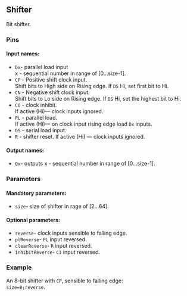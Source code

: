 ## Shifter

Bit shifter.

### Pins

#### Input names:

- `Dx`- parallel load input  
  x - sequential number in range of [0…size-1].
- `CP` - Positive shift clock input.  
  Shift bits to High side on Rising edge. If `DS` Hi, set first bit to Hi.
- `CN` - Negative shift clock input.   
  Shift bits to Lo side on Rising edge. If `DS` Hi, set the highest bit to Hi.
- `CO` - clock inhibit.  
  If active (Hi)— clock inputs ignored.
- `PL` - parallel load.  
  If active (Hi)— on clock input rising edge load `Dx` inputs.
- `DS` - serial load input.
- `R` - shifter reset.
  If active (Hi) — clock inputs ignored.

#### Output names:

- `Qx`- outputs
  x - sequential number in range of [0…size-1].

### Parameters

#### Mandatory parameters:

- `size`- size of shifter in rage of [2…64].

#### Optional parameters:

- `reverse`- clock inputs sensible to falling edge.
- `plReverse`- `PL` input reversed.
- `clearReverse`- `R` input reversed.
- `inhibitReverse`- `CI` input reversed.

### Example

An 8-bit shifter with `CP`, sensible to falling edge:  
`size=8;reverse`.

